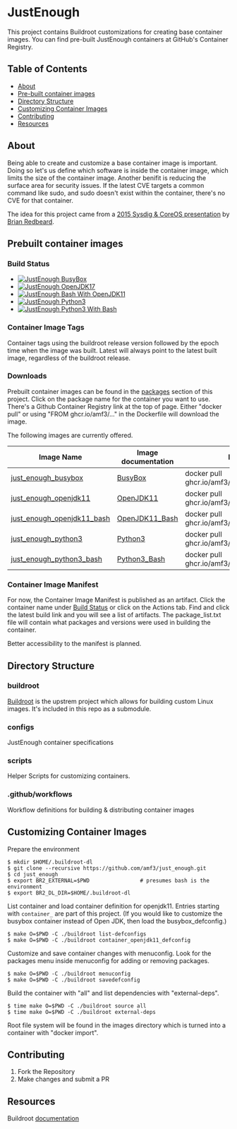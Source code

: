 # JustEnough

This project contains Buildroot customizations for creating base container images.  You can find pre-built JustEnough containers at GitHub's Container Registry.

## Table of Contents

* [About](#about)
* [Pre-built container images](#prebbuilt-container-images)
* [Directory Structure](#directory-structure)
* [Customizing Container Images](#customizing-container-images)
* [Contributing](#contributing)
* [Resources](#resources)

## About

Being able to create and customize a base container image is important.  Doing so let's us define 
which software is inside the container image, which limits the size of the container image.  Another 
benifit is reducing the surface area for security issues.  If the latest CVE targets a common 
command like sudo, and sudo doesn't exist within the container, there's no CVE for that container.

The idea for this project came from a [2015 Sysdig & CoreOS presentation](https://www.youtube.com/watch?v=gMpldbcMHuI) 
by [Brian Redbeard](https://github.com/brianredbeard).

## Prebuilt container images

### Build Status

- [![JustEnough BusyBox](https://github.com/amf3/just_enough/actions/workflows/build_busybox.yml/badge.svg?branch=main)](https://github.com/amf3/just_enough/actions/workflows/build_busybox.yml)
- [![JustEnough OpenJDK17](https://github.com/amf3/just_enough/actions/workflows/build_openjdk17_bash.yml/badge.svg)](https://github.com/amf3/just_enough/actions/workflows/build_openjdk17_bash.yml)
- [![JustEnough Bash With OpenJDK11](https://github.com/amf3/just_enough/actions/workflows/build_openjdk17.yml/badge.svg)](https://github.com/amf3/just_enough/actions/workflows/build_openjdk17.yml)
- [![JustEnough Python3](https://github.com/amf3/just_enough/actions/workflows/build_python3.yml/badge.svg)](https://github.com/amf3/just_enough/actions/workflows/build_python3.yml)
- [![JustEnough Python3 With Bash](https://github.com/amf3/just_enough/actions/workflows/build_python3_bash.yml/badge.svg)](https://github.com/amf3/just_enough/actions/workflows/build_python3_bash.yml)

### Container Image Tags

Container tags using the buildroot release version followed by the epoch time when the image was built.  Latest will 
always point to the latest built image, regardless of the buildroot release.

### Downloads

Prebuilt container images can be found in the [packages](https://github.com/amf3?tab=packages&repo_name=just_enough) section of this project.  Click on the package name for the container you want to use.  There's a Github Container Registry link at the top of page.  Either "docker pull" or using "FROM ghcr.io/amf3/..." in the Dockerfile will download the image.

The following images are currently offered.

| Image Name | Image documentation | Docker or Podman pull |  Dockerfile |
| ---------- | ------ | --------------------- |  ---------- |
| [just_enough_busybox](https://github.com/users/amf3/packages/container/package/just_enough_busybox) | [BusyBox](https://github.com/amf3/just_enough/blob/main/docs/containers/busybox.md) | docker pull ghcr.io/amf3/just_enough_busybox:latest | FROM ghcr.io/amf3/just_enough_busybox:latest |
| [just_enough_openjdk11](https://github.com/users/amf3/packages/container/package/just_enough_openjdk11) | [OpenJDK11](https://github.com/amf3/just_enough/blob/main/docs/containers/openjdk.md) | docker pull ghcr.io/amf3/just_enough_openjdk11:latest | FROM ghcr.io/amf3/just_enough_openjdk11:latest |
| [just_enough_openjdk11_bash](https://github.com/users/amf3/packages/container/package/just_enough_openjdk11_bash) | [OpenJDK11_Bash](https://github.com/amf3/just_enough/blob/main/docs/containers/openjdk11_bash.md) | docker pull ghcr.io/amf3/just_enough_openjdk11_bash:latest | FROM ghcr.io/amf3/just_enough_openjdk11_bash:latest |
| [just_enough_python3](https://github.com/users/amf3/packages/container/package/just_enough_python3) | [Python3](https://github.com/amf3/just_enough/blob/main/docs/containers/python3.md) | docker pull ghcr.io/amf3/just_enough_python3:latest | FROM ghcr.io/amf3/just_enough_python3:latest |
| [just_enough_python3_bash](https://github.com/users/amf3/packages/container/package/just_enough_python3_bash) | [Python3_Bash](https://github.com/amf3/just_enough/blob/main/docs/containers/python3_bash.md) | docker pull ghcr.io/amf3/just_enough_python3_bash:latest | FROM ghcr.io/amf3/just_enough_python3_bash:latest |

### Container Image Manifest

For now, the Container Image Manifest is published as an artifact.  Click the container name under [Build Status](#build-status) or click on the Actions tab.  Find and click the latest build link and you will see a list of artifacts.  The package_list.txt file will contain what packages and versions were used in building the container.

Better accessibility to the manifest is planned.

## Directory Structure

### buildroot

[Buildroot](https://buildroot.org) is the upstrem project which allows for building custom Linux images.  It's included in this repo as a submodule.  

### configs

JustEnough container specifications

### scripts

Helper Scripts for customizing containers.


### .github/workflows

Workflow definitions for building & distributing container images

## Customizing Container Images

Prepare the environment

```
$ mkdir $HOME/.buildroot-dl
$ git clone --recursive https://github.com/amf3/just_enough.git
$ cd just_enough
$ export BR2_EXTERNAL=$PWD                # presumes bash is the environment
$ export BR2_DL_DIR=$HOME/.buildroot-dl 
```

List container and load container definition for openjdk11. Entries starting with `container_` are 
part of this project.  (If you would like to customize the busybox container instead of Open JDK, then 
load the busybox_defconfig.)

```
$ make O=$PWD -C ./buildroot list-defconfigs
$ make O=$PWD -C ./buildroot container_openjdk11_defconfig
```

Customize and save container changes with menuconfig.  Look for the packages menu inside menuconfig for 
adding or removing packages.

```
$ make O=$PWD -C ./buildroot menuconfig
$ make O=$PWD -C ./buildroot savedefconfig
```

Build the container with "all" and list dependencies with "external-deps".

```
$ time make O=$PWD -C ./buildroot source all
$ time make O=$PWD -C ./buildroot external-deps
```

Root file system will be found in the images directory which is turned into a container with "docker import".

## Contributing

1) Fork the Repository
2) Make changes and submit a PR

## Resources
Buildroot [documentation](http://nightly.buildroot.org/manual.html)

